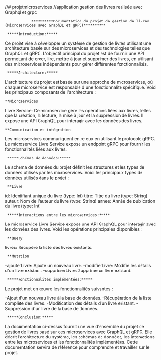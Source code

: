 //# projetmicroservices
//application gestion des livres realisée avec Graphql et grpc


                **********Documentation du projet de gestion de livres (Microservices avec GraphQL et gRPC)**********
                
     *****Introduction:*****
Ce projet vise à développer un système de gestion de livres utilisant une architecture basée sur des microservices et des technologies telles que GraphQL et gRPC. L'objectif principal du projet est de fournir une API permettant de créer, lire, mettre à jour et supprimer des livres, en utilisant des microservices indépendants pour gérer différentes fonctionnalités.

     *****Architecture:*****
L'architecture du projet est basée sur une approche de microservices, où chaque microservice est responsable d'une fonctionnalité spécifique. Voici les principaux composants de l'architecture :

    **Microservices
Livre Service: Ce microservice gère les opérations liées aux livres, telles que la création, la lecture, la mise à jour et la suppression de livres. Il expose une API GraphQL pour interagir avec les données des livres.

    **Communication et intégration
Les microservices communiquent entre eux en utilisant le protocole gRPC. Le microservice Livre Service expose un endpoint gRPC pour fournir les fonctionnalités liées aux livres.

     *****Schémas de données:*****
Le schéma de données du projet définit les structures et les types de données utilisés par les microservices. Voici les principaux types de données utilisés dans le projet :

     **Livre
id: Identifiant unique du livre (type: Int)
titre: Titre du livre (type: String)
auteur: Nom de l'auteur du livre (type: String)
annee: Année de publication du livre (type: Int)

     *****Interactions entre les microservices:*****
Le microservice Livre Service expose une API GraphQL pour interagir avec les données des livres. Voici les opérations principales disponibles :

     **Query

livres: Récupère la liste des livres existants.

     **Mutation

-ajouterLivre: Ajoute un nouveau livre.
-modifierLivre: Modifie les détails d'un livre existant.
-supprimerLivre: Supprime un livre existant.

     *****Fonctionnalités implémentées:*****
Le projet met en œuvre les fonctionnalités suivantes :

-Ajout d'un nouveau livre à la base de données.
-Récupération de la liste complète des livres.
-Modification des détails d'un livre existant.
-Suppression d'un livre de la base de données.

     *****Conclusion:*****
La documentation ci-dessus fournit une vue d'ensemble du projet de gestion de livres basé sur des microservices avec GraphQL et gRPC. Elle décrit l'architecture du système, les schémas de données, les interactions entre les microservices et les fonctionnalités implémentées. Cette documentation servira de référence pour comprendre et travailler sur le projet.
